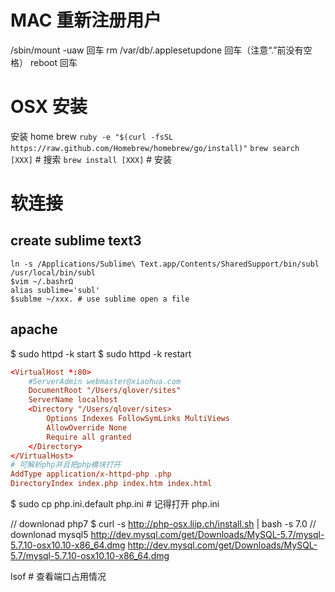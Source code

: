 # MAC 重新注册用户
/sbin/mount -uaw 回车
rm /var/db/.applesetupdone 回车（注意“.”前没有空格）
reboot 回车

# OSX 安装 
安装 home brew 
`ruby -e "$(curl -fsSL https://raw.github.com/Homebrew/homebrew/go/install)"`
`brew search [XXX]` 	# 搜索
`brew install [XXX]`	# 安装


# 软连接

## create sublime text3 
```
ln -s /Applications/Sublime\ Text.app/Contents/SharedSupport/bin/subl /usr/local/bin/subl
$vim ~/.bashrΩ
alias sublime='subl'
$sublme ~/xxx. # use sublime open a file

```


## apache 

$ sudo httpd -k start
$ sudo httpd -k restart

```conf
<VirtualHost *:80>
    #ServerAdmin webmaster@xiaohua.com
    DocumentRoot "/Users/qlover/sites"
    ServerName localhost
    <Directory "/Users/qlover/sites>
        Options Indexes FollowSymLinks MultiViews
        AllowOverride None
        Require all granted
    </Directory>
</VirtualHost>
# 可解析php并且把php模块打开
AddType application/x-httpd-php .php
DirectoryIndex index.php index.htm index.html
```
$ sudo cp php.ini.default php.ini # 记得打开 php.ini


// downlonad php7
$ curl -s http://php-osx.liip.ch/install.sh | bash -s 7.0
// downlonad mysql5
http://dev.mysql.com/get/Downloads/MySQL-5.7/mysql-5.7.10-osx10.10-x86_64.dmg
http://dev.mysql.com/get/Downloads/MySQL-5.7/mysql-5.7.10-osx10.10-x86_64.dmg



lsof # 查看端口占用情况

